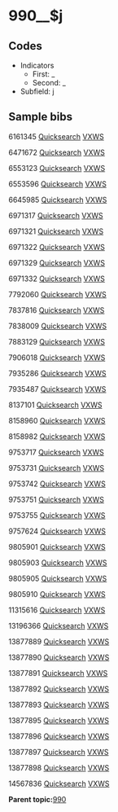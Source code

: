 # 990\_\_$j

## Codes

-   Indicators
    -   First: \_
    -   Second: \_
-   Subfield: j

## Sample bibs

6161345 [Quicksearch](https://search.library.yale.edu/catalog/6161345) [VXWS](http://prodorbis.library.yale.edu:7014/vxws/GetHoldingsService?bibId=6161345)

6471672 [Quicksearch](https://search.library.yale.edu/catalog/6471672) [VXWS](http://prodorbis.library.yale.edu:7014/vxws/GetHoldingsService?bibId=6471672)

6553123 [Quicksearch](https://search.library.yale.edu/catalog/6553123) [VXWS](http://prodorbis.library.yale.edu:7014/vxws/GetHoldingsService?bibId=6553123)

6553596 [Quicksearch](https://search.library.yale.edu/catalog/6553596) [VXWS](http://prodorbis.library.yale.edu:7014/vxws/GetHoldingsService?bibId=6553596)

6645985 [Quicksearch](https://search.library.yale.edu/catalog/6645985) [VXWS](http://prodorbis.library.yale.edu:7014/vxws/GetHoldingsService?bibId=6645985)

6971317 [Quicksearch](https://search.library.yale.edu/catalog/6971317) [VXWS](http://prodorbis.library.yale.edu:7014/vxws/GetHoldingsService?bibId=6971317)

6971321 [Quicksearch](https://search.library.yale.edu/catalog/6971321) [VXWS](http://prodorbis.library.yale.edu:7014/vxws/GetHoldingsService?bibId=6971321)

6971322 [Quicksearch](https://search.library.yale.edu/catalog/6971322) [VXWS](http://prodorbis.library.yale.edu:7014/vxws/GetHoldingsService?bibId=6971322)

6971329 [Quicksearch](https://search.library.yale.edu/catalog/6971329) [VXWS](http://prodorbis.library.yale.edu:7014/vxws/GetHoldingsService?bibId=6971329)

6971332 [Quicksearch](https://search.library.yale.edu/catalog/6971332) [VXWS](http://prodorbis.library.yale.edu:7014/vxws/GetHoldingsService?bibId=6971332)

7792060 [Quicksearch](https://search.library.yale.edu/catalog/7792060) [VXWS](http://prodorbis.library.yale.edu:7014/vxws/GetHoldingsService?bibId=7792060)

7837816 [Quicksearch](https://search.library.yale.edu/catalog/7837816) [VXWS](http://prodorbis.library.yale.edu:7014/vxws/GetHoldingsService?bibId=7837816)

7838009 [Quicksearch](https://search.library.yale.edu/catalog/7838009) [VXWS](http://prodorbis.library.yale.edu:7014/vxws/GetHoldingsService?bibId=7838009)

7883129 [Quicksearch](https://search.library.yale.edu/catalog/7883129) [VXWS](http://prodorbis.library.yale.edu:7014/vxws/GetHoldingsService?bibId=7883129)

7906018 [Quicksearch](https://search.library.yale.edu/catalog/7906018) [VXWS](http://prodorbis.library.yale.edu:7014/vxws/GetHoldingsService?bibId=7906018)

7935286 [Quicksearch](https://search.library.yale.edu/catalog/7935286) [VXWS](http://prodorbis.library.yale.edu:7014/vxws/GetHoldingsService?bibId=7935286)

7935487 [Quicksearch](https://search.library.yale.edu/catalog/7935487) [VXWS](http://prodorbis.library.yale.edu:7014/vxws/GetHoldingsService?bibId=7935487)

8137101 [Quicksearch](https://search.library.yale.edu/catalog/8137101) [VXWS](http://prodorbis.library.yale.edu:7014/vxws/GetHoldingsService?bibId=8137101)

8158960 [Quicksearch](https://search.library.yale.edu/catalog/8158960) [VXWS](http://prodorbis.library.yale.edu:7014/vxws/GetHoldingsService?bibId=8158960)

8158982 [Quicksearch](https://search.library.yale.edu/catalog/8158982) [VXWS](http://prodorbis.library.yale.edu:7014/vxws/GetHoldingsService?bibId=8158982)

9753717 [Quicksearch](https://search.library.yale.edu/catalog/9753717) [VXWS](http://prodorbis.library.yale.edu:7014/vxws/GetHoldingsService?bibId=9753717)

9753731 [Quicksearch](https://search.library.yale.edu/catalog/9753731) [VXWS](http://prodorbis.library.yale.edu:7014/vxws/GetHoldingsService?bibId=9753731)

9753742 [Quicksearch](https://search.library.yale.edu/catalog/9753742) [VXWS](http://prodorbis.library.yale.edu:7014/vxws/GetHoldingsService?bibId=9753742)

9753751 [Quicksearch](https://search.library.yale.edu/catalog/9753751) [VXWS](http://prodorbis.library.yale.edu:7014/vxws/GetHoldingsService?bibId=9753751)

9753755 [Quicksearch](https://search.library.yale.edu/catalog/9753755) [VXWS](http://prodorbis.library.yale.edu:7014/vxws/GetHoldingsService?bibId=9753755)

9757624 [Quicksearch](https://search.library.yale.edu/catalog/9757624) [VXWS](http://prodorbis.library.yale.edu:7014/vxws/GetHoldingsService?bibId=9757624)

9805901 [Quicksearch](https://search.library.yale.edu/catalog/9805901) [VXWS](http://prodorbis.library.yale.edu:7014/vxws/GetHoldingsService?bibId=9805901)

9805903 [Quicksearch](https://search.library.yale.edu/catalog/9805903) [VXWS](http://prodorbis.library.yale.edu:7014/vxws/GetHoldingsService?bibId=9805903)

9805905 [Quicksearch](https://search.library.yale.edu/catalog/9805905) [VXWS](http://prodorbis.library.yale.edu:7014/vxws/GetHoldingsService?bibId=9805905)

9805910 [Quicksearch](https://search.library.yale.edu/catalog/9805910) [VXWS](http://prodorbis.library.yale.edu:7014/vxws/GetHoldingsService?bibId=9805910)

11315616 [Quicksearch](https://search.library.yale.edu/catalog/11315616) [VXWS](http://prodorbis.library.yale.edu:7014/vxws/GetHoldingsService?bibId=11315616)

13196366 [Quicksearch](https://search.library.yale.edu/catalog/13196366) [VXWS](http://prodorbis.library.yale.edu:7014/vxws/GetHoldingsService?bibId=13196366)

13877889 [Quicksearch](https://search.library.yale.edu/catalog/13877889) [VXWS](http://prodorbis.library.yale.edu:7014/vxws/GetHoldingsService?bibId=13877889)

13877890 [Quicksearch](https://search.library.yale.edu/catalog/13877890) [VXWS](http://prodorbis.library.yale.edu:7014/vxws/GetHoldingsService?bibId=13877890)

13877891 [Quicksearch](https://search.library.yale.edu/catalog/13877891) [VXWS](http://prodorbis.library.yale.edu:7014/vxws/GetHoldingsService?bibId=13877891)

13877892 [Quicksearch](https://search.library.yale.edu/catalog/13877892) [VXWS](http://prodorbis.library.yale.edu:7014/vxws/GetHoldingsService?bibId=13877892)

13877893 [Quicksearch](https://search.library.yale.edu/catalog/13877893) [VXWS](http://prodorbis.library.yale.edu:7014/vxws/GetHoldingsService?bibId=13877893)

13877895 [Quicksearch](https://search.library.yale.edu/catalog/13877895) [VXWS](http://prodorbis.library.yale.edu:7014/vxws/GetHoldingsService?bibId=13877895)

13877896 [Quicksearch](https://search.library.yale.edu/catalog/13877896) [VXWS](http://prodorbis.library.yale.edu:7014/vxws/GetHoldingsService?bibId=13877896)

13877897 [Quicksearch](https://search.library.yale.edu/catalog/13877897) [VXWS](http://prodorbis.library.yale.edu:7014/vxws/GetHoldingsService?bibId=13877897)

13877898 [Quicksearch](https://search.library.yale.edu/catalog/13877898) [VXWS](http://prodorbis.library.yale.edu:7014/vxws/GetHoldingsService?bibId=13877898)

14567836 [Quicksearch](https://search.library.yale.edu/catalog/14567836) [VXWS](http://prodorbis.library.yale.edu:7014/vxws/GetHoldingsService?bibId=14567836)

**Parent topic:**[990](../../tags/990/990.md)

